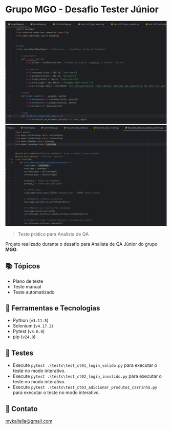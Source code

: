 # Grupo MGO - Desafio Tester Júnior

![preview](./preview1.png)
![preview](./preview2.png)
 
> Teste prático para Analista de QA

 Projeto realizado durante o desafio para Analista de QA Júnior do grupo **MGO**.
 
## 📚 Tópicos

- Plano de teste
- Teste manual
- Teste automatizado

## 🔧 Ferramentas e Tecnologias

- Python (`v3.11.5`)
- Selenium (`v4.17.2`)
- Pytest (`v8.0.0`)
- pip (`v24.0`)

## 🔧 Testes

- Execute `pytest .\tests\test_ct01_login_valido.py` para executar o teste no modo interativo.
- Execute `pytest .\tests\test_ct02_login_invalido.py` para executar o teste no modo interativo.
- Execute `pytest .\tests\test_ct03_adicionar_produtos_carrinho.py` para executar o teste no modo interativo.

## 🔗 Contato

mykallella@gmail.com
